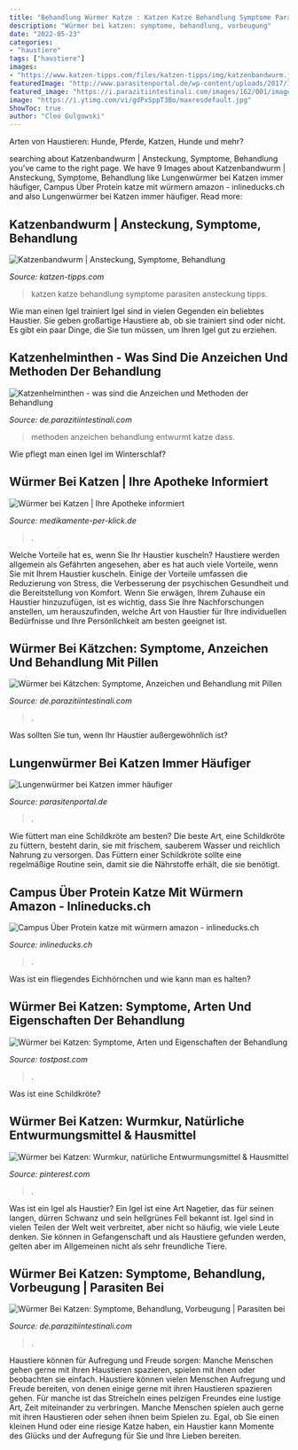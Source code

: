 ```yaml
---
title: "Behandlung Würmer Katze : Katzen Katze Behandlung Symptome Parasiten Ansteckung Tipps"
description: "Würmer bei katzen: symptome, behandlung, vorbeugung"
date: "2022-05-23"
categories:
- "haustiere"
tags: ["haustiere"]
images:
- "https://www.katzen-tipps.com/files/katzen-tipps/img/katzenbandwurm.jpg"
featuredImage: "http://www.parasitenportal.de/wp-content/uploads/2017/12/katzen-lungenwürmer.jpg"
featured_image: "https://i.parazitiintestinali.com/images/162/001/image-491-1.jpg"
image: "https://i.ytimg.com/vi/gdPxSppT3Bo/maxresdefault.jpg"
ShowToc: true
author: "Cleo Gulgowski"
---
```



Arten von Haustieren: Hunde, Pferde, Katzen, Hunde und mehr?

	

		
searching about Katzenbandwurm | Ansteckung, Symptome, Behandlung you've came to the right page. We have 9 Images about Katzenbandwurm | Ansteckung, Symptome, Behandlung like Lungenwürmer bei Katzen immer häufiger, Campus Über Protein katze mit würmern amazon - inlineducks.ch and also Lungenwürmer bei Katzen immer häufiger. Read more:
		
    
## Katzenbandwurm | Ansteckung, Symptome, Behandlung

<img loading=lazy src="https://www.katzen-tipps.com/files/katzen-tipps/img/katzenbandwurm.jpg" onerror="this.onerror=null;this.src='https://tse2.mm.bing.net/th?id=OIP.K7hPIxbsfBTXhc3n-mnL7gAAAA&amp;pid=15.1';" alt="Katzenbandwurm | Ansteckung, Symptome, Behandlung">

_Source: katzen-tipps.com_

>katzen katze behandlung symptome parasiten ansteckung tipps. 

	

Wie man einen Igel trainiert
Igel sind in vielen Gegenden ein beliebtes Haustier. Sie geben großartige Haustiere ab, ob sie trainiert sind oder nicht. Es gibt ein paar Dinge, die Sie tun müssen, um Ihren Igel gut zu erziehen.

    
## Katzenhelminthen - Was Sind Die Anzeichen Und Methoden Der Behandlung

<img loading=lazy src="https://i.parazitiintestinali.com/images/162/001/image-203-2.jpg" onerror="this.onerror=null;this.src='https://tse3.mm.bing.net/th?id=OIP.QqDA4Fslxc7tCHkYxl6VcAHaEc&amp;pid=15.1';" alt="Katzenhelminthen - was sind die Anzeichen und Methoden der Behandlung">

_Source: de.parazitiintestinali.com_

>methoden anzeichen behandlung entwurmt katze dass. 

	

Wie pflegt man einen Igel im Winterschlaf?

    
## Würmer Bei Katzen | Ihre Apotheke Informiert

<img loading=lazy src="https://www.medikamente-per-klick.de/apotheke/wp-content/uploads/2018/03/Fotolia_190795173_XS-©-Nomad_Soul-Fotolia.com_.jpg" onerror="this.onerror=null;this.src='https://tse3.mm.bing.net/th?id=OIP.Ndf6yqxK7dLdjiUILsmgwAAAAA&amp;pid=15.1';" alt="Würmer bei Katzen | Ihre Apotheke informiert">

_Source: medikamente-per-klick.de_

>. 

	

Welche Vorteile hat es, wenn Sie Ihr Haustier kuscheln?
Haustiere werden allgemein als Gefährten angesehen, aber es hat auch viele Vorteile, wenn Sie mit Ihrem Haustier kuscheln. Einige der Vorteile umfassen die Reduzierung von Stress, die Verbesserung der psychischen Gesundheit und die Bereitstellung von Komfort. Wenn Sie erwägen, Ihrem Zuhause ein Haustier hinzuzufügen, ist es wichtig, dass Sie Ihre Nachforschungen anstellen, um herauszufinden, welche Art von Haustier für Ihre individuellen Bedürfnisse und Ihre Persönlichkeit am besten geeignet ist.

    
## Würmer Bei Kätzchen: Symptome, Anzeichen Und Behandlung Mit Pillen

<img loading=lazy src="https://i.parazitiintestinali.com/images/162/001/image-491-1.jpg" onerror="this.onerror=null;this.src='https://tse2.mm.bing.net/th?id=OIP.C25s712zcf2GWYimAfgHoQHaE7&amp;pid=15.1';" alt="Würmer bei Kätzchen: Symptome, Anzeichen und Behandlung mit Pillen">

_Source: de.parazitiintestinali.com_

>. 

	

Was sollten Sie tun, wenn Ihr Haustier außergewöhnlich ist?

    
## Lungenwürmer Bei Katzen Immer Häufiger

<img loading=lazy src="http://www.parasitenportal.de/wp-content/uploads/2017/12/katzen-lungenwürmer.jpg" onerror="this.onerror=null;this.src='https://tse3.mm.bing.net/th?id=OIP.D9LyoUWY8TZdtdxQNF_JdgHaDt&amp;pid=15.1';" alt="Lungenwürmer bei Katzen immer häufiger">

_Source: parasitenportal.de_

>. 

	

Wie füttert man eine Schildkröte am besten?
Die beste Art, eine Schildkröte zu füttern, besteht darin, sie mit frischem, sauberem Wasser und reichlich Nahrung zu versorgen. Das Füttern einer Schildkröte sollte eine regelmäßige Routine sein, damit sie die Nährstoffe erhält, die sie benötigt.

    
## Campus Über Protein Katze Mit Würmern Amazon - Inlineducks.ch

<img loading=lazy src="https://i.ytimg.com/vi/gdPxSppT3Bo/maxresdefault.jpg" onerror="this.onerror=null;this.src='https://tse1.mm.bing.net/th?id=OIP.2q_Mdplf7TGCPnpti90FswHaEK&amp;pid=15.1';" alt="Campus Über Protein katze mit würmern amazon - inlineducks.ch">

_Source: inlineducks.ch_

>. 

	

Was ist ein fliegendes Eichhörnchen und wie kann man es halten?

    
## Würmer Bei Katzen: Symptome, Arten Und Eigenschaften Der Behandlung

<img loading=lazy src="https://www.tostpost.com/images/2018-Mar/20/9a4ec6424440b0b7f50b846536d619e4/3.jpg" onerror="this.onerror=null;this.src='https://tse2.mm.bing.net/th?id=OIP.bEeN7BDNJjHHubSCuSYxLAHaE7&amp;pid=15.1';" alt="Würmer bei Katzen: Symptome, Arten und Eigenschaften der Behandlung">

_Source: tostpost.com_

>. 

	

Was ist eine Schildkröte?

    
## Würmer Bei Katzen: Wurmkur, Natürliche Entwurmungsmittel &amp; Hausmittel

<img loading=lazy src="https://i.pinimg.com/736x/c9/18/5f/c9185fee31f15b6fcdec7e685840578f.jpg" onerror="this.onerror=null;this.src='https://tse1.mm.bing.net/th?id=OIP.O0DDMeWwTw1DulMxYXzrEwHaE9&amp;pid=15.1';" alt="Würmer bei Katzen: Wurmkur, natürliche Entwurmungsmittel &amp; Hausmittel">

_Source: pinterest.com_

>. 

	

Was ist ein Igel als Haustier?
Ein Igel ist eine Art Nagetier, das für seinen langen, dürren Schwanz und sein hellgrünes Fell bekannt ist. Igel sind in vielen Teilen der Welt weit verbreitet, aber nicht so häufig, wie viele Leute denken. Sie können in Gefangenschaft und als Haustiere gefunden werden, gelten aber im Allgemeinen nicht als sehr freundliche Tiere.

    
## Würmer Bei Katzen: Symptome, Behandlung, Vorbeugung | Parasiten Bei

<img loading=lazy src="https://i.parazitiintestinali.com/images/162/001/image-499-8.jpg" onerror="this.onerror=null;this.src='https://tse2.mm.bing.net/th?id=OIP.HX9zDVI3QOs2drysDf7yQQHaFA&amp;pid=15.1';" alt="Würmer Bei Katzen: Symptome, Behandlung, Vorbeugung | Parasiten bei">

_Source: de.parazitiintestinali.com_

>. 

	

Haustiere können für Aufregung und Freude sorgen: Manche Menschen gehen gerne mit ihren Haustieren spazieren, spielen mit ihnen oder beobachten sie einfach.
Haustiere können vielen Menschen Aufregung und Freude bereiten, von denen einige gerne mit ihren Haustieren spazieren gehen. Für manche ist das Streicheln eines pelzigen Freundes eine lustige Art, Zeit miteinander zu verbringen. Manche Menschen spielen auch gerne mit ihren Haustieren oder sehen ihnen beim Spielen zu. Egal, ob Sie einen kleinen Hund oder eine riesige Katze haben, ein Haustier kann Momente des Glücks und der Aufregung für Sie und Ihre Lieben bereiten.

